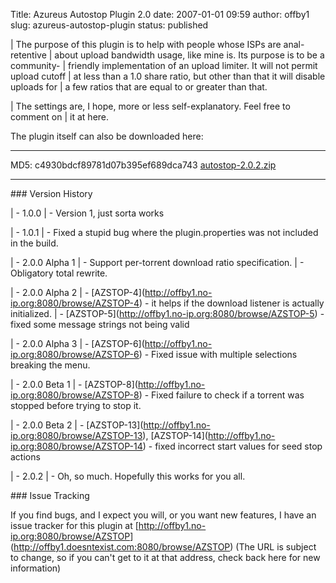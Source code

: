 Title: Azureus Autostop Plugin 2.0
date: 2007-01-01 09:59
author: offby1
slug: azureus-autostop-plugin
status: published

| The purpose of this plugin is to help with people whose ISPs are anal-retentive
| about upload bandwidth usage, like mine is. Its purpose is to be a community-
| friendly implementation of an upload limiter. It will not permit upload cutoff
| at less than a 1.0 share ratio, but other than that it will disable uploads for
| a few ratios that are equal to or greater than that.

| The settings are, I hope, more or less self-explanatory. Feel free to comment on
| it at here.

The plugin itself can also be downloaded here:

  --------------------------------------- -----------------------------------------------
  MD5: c4930bdcf89781d07b395ef689dca743   [autostop-2.0.2.zip](/?dl=autostop-2.0.2.zip)

  --------------------------------------- -----------------------------------------------

\### Version History

| - 1.0.0
| - Version 1, just sorta works

| - 1.0.1
| - Fixed a stupid bug where the plugin.properties was not included in the build.

| - 2.0.0 Alpha 1
| - Support per-torrent download ratio specification.
| - Obligatory total rewrite.

| - 2.0.0 Alpha 2
| - \[AZSTOP-4\](<http://offby1.no-ip.org:8080/browse/AZSTOP-4>) - it helps if the download listener is actually initialized.
| - \[AZSTOP-5\](<http://offby1.no-ip.org:8080/browse/AZSTOP-5>) - fixed some message strings not being valid

| - 2.0.0 Alpha 3
| - \[AZSTOP-6\](<http://offby1.no-ip.org:8080/browse/AZSTOP-6>) - Fixed issue with multiple selections breaking the menu.

| - 2.0.0 Beta 1
| - \[AZSTOP-8\](<http://offby1.no-ip.org:8080/browse/AZSTOP-8>) - Fixed failure to check if a torrent was stopped before trying to stop it.

| - 2.0.0 Beta 2
| - \[AZSTOP-13\](<http://offby1.no-ip.org:8080/browse/AZSTOP-13>), \[AZSTOP-14\](<http://offby1.no-ip.org:8080/browse/AZSTOP-14>) - fixed incorrect start values for seed stop actions

| - 2.0.2
| - Oh, so much. Hopefully this works for you all.

\### Issue Tracking

If you find bugs, and I expect you will, or you want new features, I have an issue tracker for this plugin at \[<http://offby1.no-ip.org:8080/browse/AZSTOP>\](<http://offby1.doesntexist.com:8080/browse/AZSTOP>) (The URL is subject to change, so if you can\'t get to it at that address, check back here for new information)
